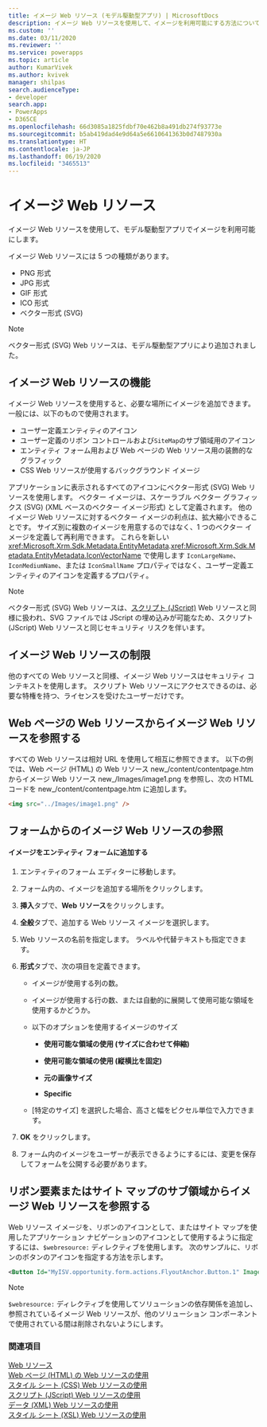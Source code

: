 ```yaml
---
title: イメージ Web リソース (モデル駆動型アプリ) | MicrosoftDocs
description: イメージ Web リソースを使用して、イメージを利用可能にする方法について説明します。
ms.custom: ''
ms.date: 03/11/2020
ms.reviewer: ''
ms.service: powerapps
ms.topic: article
author: KumarVivek
ms.author: kvivek
manager: shilpas
search.audienceType:
- developer
search.app:
- PowerApps
- D365CE
ms.openlocfilehash: 66d3085a1825fdbf70e462b8a491db274f93773e
ms.sourcegitcommit: b5ab419dad4e9d64a5e6610641363b0d7487930a
ms.translationtype: HT
ms.contentlocale: ja-JP
ms.lasthandoff: 06/19/2020
ms.locfileid: "3465513"
---
```

# <a name="image-web-resources"></a>イメージ Web リソース

イメージ Web リソースを使用して、モデル駆動型アプリでイメージを利用可能にします。  

イメージ Web リソースには 5 つの種類があります。 
* PNG 形式
* JPG 形式
* GIF 形式
* ICO 形式
* ベクター形式 (SVG)

> [!NOTE]
> ベクター形式 (SVG) Web リソースは、モデル駆動型アプリにより追加されました。

  
<a name="BKMK_Capabilities"></a>   
## <a name="capabilities-of-image-web-resources"></a>イメージ Web リソースの機能  
 イメージ Web リソースを使用すると、必要な場所にイメージを追加できます。 一般には、以下のもので使用されます。  
  
- ユーザー定義エンティティのアイコン  
- ユーザー定義のリボン コントロールおよび`SiteMap`のサブ領域用のアイコン  
- エンティティ フォーム用および Web ページの Web リソース用の装飾的なグラフィック  
- CSS Web リソースが使用するバックグラウンド イメージ  

アプリケーションに表示されるすべてのアイコンにベクター形式 (SVG) Web リソースを使用します。 ベクター イメージは、スケーラブル ベクター グラフィックス (SVG) (XML ベースのベクター イメージ形式) として定義されます。 他のイメージ Web リソースに対するベクター イメージの利点は、拡大縮小できることです。 サイズ別に複数のイメージを用意するのではなく、1 つのベクター イメージを定義して再利用できます。 これらを新しい <xref:Microsoft.Xrm.Sdk.Metadata.EntityMetadata>.<xref:Microsoft.Xrm.Sdk.Metadata.EntityMetadata.IconVectorName> で使用します `IconLargeName`、`IconMediumName`、または `IconSmallName` プロパティではなく、ユーザー定義エンティティのアイコンを定義するプロパティ。

> [!NOTE]
> ベクター形式 (SVG) Web リソースは、[スクリプト (JScript)](/powerapps/developer/model-driven-apps/script-jscript-web-resources) Web リソースと同様に扱われ、SVG ファイルでは JScript の埋め込みが可能なため、スクリプト (JScript) Web リソースと同じセキュリティ リスクを伴います。
  
<a name="BKMK_Limitations"></a>   
## <a name="limitations-of-image-web-resources"></a>イメージ Web リソースの制限  
 他のすべての Web リソースと同様、イメージ Web リソースはセキュリティ コンテキストを使用します。 スクリプト Web リソースにアクセスできるのは、必要な特権を持つ、ライセンスを受けたユーザーだけです。  
 
  
<a name="BKMK_ReferenceFromWebPageWebResource"></a>   
## <a name="reference-an-image-web-resource-from-a-webpage-web-resource"></a>Web ページの Web リソースからイメージ Web リソースを参照する  
 すべての Web リソースは相対 URL を使用して相互に参照できます。 以下の例では、Web ページ (HTML) の Web リソース new_/content/contentpage.htm からイメージ Web リソース new_/Images/image1.png を参照し、次の HTML コードを new_/content/contentpage.htm に追加します。  
  
```html  
<img src="../Images/image1.png" />  
```  
  
<a name="BKMK_ReferenceFromForm"></a>   
## <a name="reference-an-image-web-resource-from-a--form"></a> フォームからのイメージ Web リソースの参照  
  
#### <a name="add-an-image-to-an-entity-form"></a>イメージをエンティティ フォームに追加する  
  
1.  エンティティのフォーム エディターに移動します。  
  
2.  フォーム内の、イメージを追加する場所をクリックします。  
  
3.  **挿入**タブで、**Web リソース**をクリックします。  
  
4.  **全般**タブで、追加する Web リソース イメージを選択します。  
  
5.  Web リソースの名前を指定します。 ラベルや代替テキストも指定できます。  
  
6.  **形式**タブで、次の項目を定義できます。  
  
    -   イメージが使用する列の数。  
  
    -   イメージが使用する行の数、または自動的に展開して使用可能な領域を使用するかどうか。  
  
    -   以下のオプションを使用するイメージのサイズ  
  
        - **使用可能な領域の使用 (サイズに合わせて伸縮)**  
  
        - **使用可能な領域の使用 (縦横比を固定)**  
  
        - **元の画像サイズ**  
  
        - **Specific**  
  
    -   [特定のサイズ] を選択した場合、高さと幅をピクセル単位で入力できます。  
  
7.  **OK** をクリックします。  
  
8.  フォーム内のイメージをユーザーが表示できるようにするには、変更を保存してフォームを公開する必要があります。  
  
<a name="BKMK_ReferenceWithWebResourcedirective"></a>   
## <a name="reference-an-image-web-resource-from-a-ribbon-element-or-from-the-site-map-subarea"></a>リボン要素またはサイト マップのサブ領域からイメージ Web リソースを参照する  
 Web リソース イメージを、リボンのアイコンとして、またはサイト マップを使用したアプリケーション ナビゲーションのアイコンとして使用するように指定するには、`$webresource:` ディレクティブを使用します。 次のサンプルに、リボンのボタンのアイコンを指定する方法を示します。  
  
```xml  
<Button Id="MyISV.opportunity.form.actions.FlyoutAnchor.Button.1" Image16by16="$webresource:new_/icons/oneIcon16.png" Image32by32="$webresource:new_/icons/oneIcon32.png"/>  
```  
  
> [!NOTE]
> `$webresource:` ディレクティブを使用してソリューションの依存関係を追加し、参照されているイメージ Web リソースが、他のソリューション コンポーネントで使用されている間は削除されないようにします。  
  
### <a name="see-also"></a>関連項目  
 [Web リソース](web-resources.md)   
 [Web ページ (HTML) の Web リソースの使用](webpage-html-web-resources.md)   
 [スタイル シート (CSS) Web リソースの使用](css-web-resources.md)   
 [スクリプト (JScript) Web リソースの使用](script-jscript-web-resources.md)   
 [データ (XML) Web リソースの使用](data-xml-web-resources.md)     
 [スタイル シート (XSL) Web リソースの使用](stylesheet-xsl-web-resources.md)
